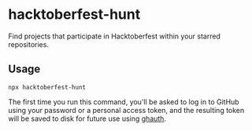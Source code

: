 # hacktoberfest-hunt

Find projects that participate in Hacktoberfest within your starred repositories.

## Usage

```
npx hacktoberfest-hunt
```

The first time you run this command, you'll be asked to log in to GitHub using your password or a personal access token, and the resulting token will be saved to disk for future use using [ghauth](https://github.com/rvagg/ghauth).
